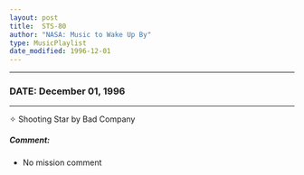 ```yaml
---
layout: post
title:  STS-80
author: "NASA: Music to Wake Up By"
type: MusicPlaylist
date_modified: 1996-12-01
---
```


----
### DATE: December 01, 1996
----
✧ Shooting Star by Bad Company

##### Comment:
* No mission comment
